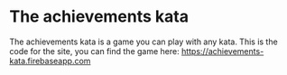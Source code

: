 # The achievements kata

The achievements kata is a game you can play with any kata. This is the code for the site, you can find the game here: https://achievements-kata.firebaseapp.com


